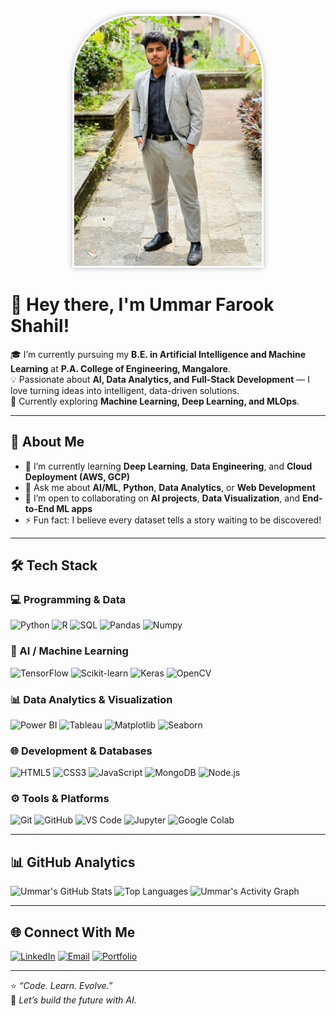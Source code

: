 <p align="center">
  <img src="https://raw.githubusercontent.com/shahilumer1/shahilumer1/main/assest/shahil.jpg" 
       alt="Profile Picture" 
       width="300" 
       style="border-radius: 100px 100px 0 0; 
              box-shadow: 0 0 10px rgba(0,0,0,0.3); 
              border: 3px solid #fff;"/>
</p>


# 👋 Hey there, I'm Ummar Farook Shahil!

🎓 I’m currently pursuing my **B.E. in Artificial Intelligence and Machine Learning** at **P.A. College of Engineering, Mangalore**.  
💡 Passionate about **AI, Data Analytics, and Full-Stack Development** — I love turning ideas into intelligent, data-driven solutions.  
🚀 Currently exploring **Machine Learning, Deep Learning, and MLOps**.

---

## 🧠 About Me
- 🌱 I’m currently learning **Deep Learning**, **Data Engineering**, and **Cloud Deployment (AWS, GCP)**  
- 💬 Ask me about **AI/ML**, **Python**, **Data Analytics**, or **Web Development**  
- 🤝 I’m open to collaborating on **AI projects**, **Data Visualization**, and **End-to-End ML apps**  
- ⚡ Fun fact: I believe every dataset tells a story waiting to be discovered!

---

## 🛠️ Tech Stack

### 💻 Programming & Data
![Python](https://img.shields.io/badge/Python-3776AB?style=for-the-badge&logo=python&logoColor=white)
![R](https://img.shields.io/badge/R-276DC3?style=for-the-badge&logo=r&logoColor=white)
![SQL](https://img.shields.io/badge/SQL-336791?style=for-the-badge&logo=postgresql&logoColor=white)
![Pandas](https://img.shields.io/badge/Pandas-150458?style=for-the-badge&logo=pandas&logoColor=white)
![Numpy](https://img.shields.io/badge/Numpy-013243?style=for-the-badge&logo=numpy&logoColor=white)

### 🤖 AI / Machine Learning
![TensorFlow](https://img.shields.io/badge/TensorFlow-FF6F00?style=for-the-badge&logo=tensorflow&logoColor=white)
![Scikit-learn](https://img.shields.io/badge/Scikit--learn-F7931E?style=for-the-badge&logo=scikit-learn&logoColor=white)
![Keras](https://img.shields.io/badge/Keras-D00000?style=for-the-badge&logo=keras&logoColor=white)
![OpenCV](https://img.shields.io/badge/OpenCV-5C3EE8?style=for-the-badge&logo=opencv&logoColor=white)

### 📊 Data Analytics & Visualization
![Power BI](https://img.shields.io/badge/PowerBI-F2C811?style=for-the-badge&logo=powerbi&logoColor=black)
![Tableau](https://img.shields.io/badge/Tableau-E97627?style=for-the-badge&logo=tableau&logoColor=white)
![Matplotlib](https://img.shields.io/badge/Matplotlib-11557C?style=for-the-badge&logo=matplotlib&logoColor=white)
![Seaborn](https://img.shields.io/badge/Seaborn-4B8BBE?style=for-the-badge&logoColor=white)

### 🌐 Development & Databases
![HTML5](https://img.shields.io/badge/HTML5-E34F26?style=for-the-badge&logo=html5&logoColor=white)
![CSS3](https://img.shields.io/badge/CSS3-1572B6?style=for-the-badge&logo=css3&logoColor=white)
![JavaScript](https://img.shields.io/badge/JavaScript-F7DF1E?style=for-the-badge&logo=javascript&logoColor=black)
![MongoDB](https://img.shields.io/badge/MongoDB-47A248?style=for-the-badge&logo=mongodb&logoColor=white)
![Node.js](https://img.shields.io/badge/Node.js-339933?style=for-the-badge&logo=node.js&logoColor=white)

### ⚙️ Tools & Platforms
![Git](https://img.shields.io/badge/Git-F05033?style=for-the-badge&logo=git&logoColor=white)
![GitHub](https://img.shields.io/badge/GitHub-181717?style=for-the-badge&logo=github&logoColor=white)
![VS Code](https://img.shields.io/badge/VS%20Code-0078d7?style=for-the-badge&logo=visual-studio-code&logoColor=white)
![Jupyter](https://img.shields.io/badge/Jupyter-F37626?style=for-the-badge&logo=jupyter&logoColor=white)
![Google Colab](https://img.shields.io/badge/Google%20Colab-F9AB00?style=for-the-badge&logo=googlecolab&logoColor=white)

---

## 📊 GitHub Analytics

![Ummar's GitHub Stats](https://github-readme-stats.vercel.app/api?username=ummarfarookshahil&show_icons=true&theme=radical)
![Top Languages](https://github-readme-stats.vercel.app/api/top-langs/?username=ummarfarookshahil&layout=compact&theme=radical)
![Ummar's Activity Graph](https://github-readme-activity-graph.vercel.app/graph?username=ummarfarookshahil&theme=react-dark)

---

## 🌐 Connect With Me

[![LinkedIn](https://img.shields.io/badge/LinkedIn-0077B5?style=for-the-badge&logo=linkedin&logoColor=white)](https://linkedin.com/in/YOUR-LINKEDIN)
[![Email](https://img.shields.io/badge/Email-D14836?style=for-the-badge&logo=gmail&logoColor=white)](mailto:YOUR-EMAIL@gmail.com)
[![Portfolio](https://img.shields.io/badge/Portfolio-000000?style=for-the-badge&logo=react&logoColor=white)](https://your-portfolio-link.com)

---

⭐️ *“Code. Learn. Evolve.”*  
🧩 *Let’s build the future with AI.*
